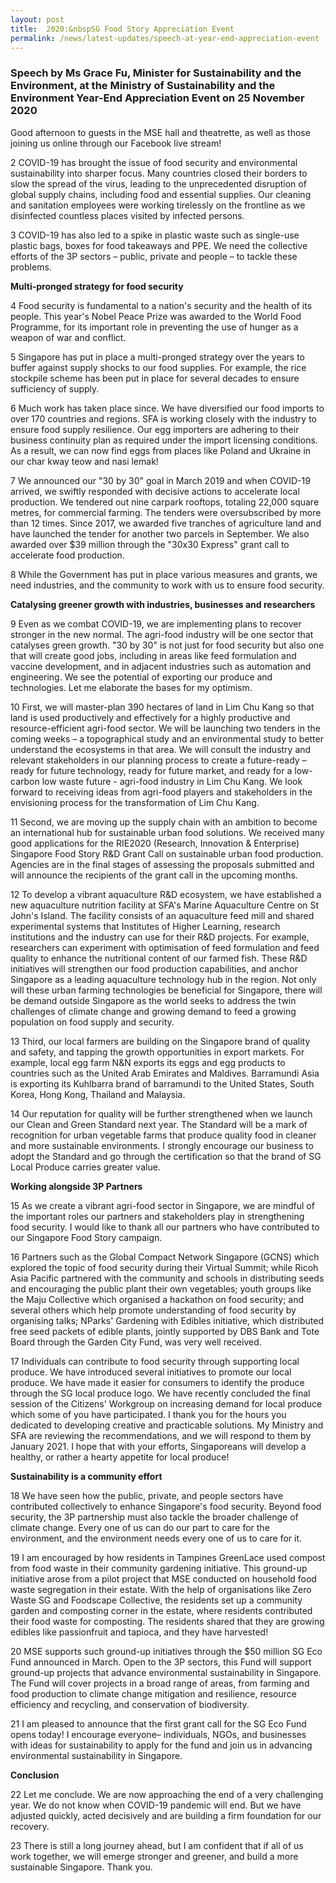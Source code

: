 ```yaml
---
layout: post
title:  2020:&nbspSG Food Story Appreciation Event
permalink: /news/latest-updates/speech-at-year-end-appreciation-event
---
```


### Speech by Ms Grace Fu, Minister for Sustainability and the Environment, at the Ministry of Sustainability and the Environment Year-End Appreciation Event on 25 November 2020

Good afternoon to guests in the MSE hall and theatrette, as well as those joining us online through our Facebook live stream!

2 COVID-19 has brought the issue of food security and environmental sustainability into sharper focus. Many countries closed their borders to slow the spread of the virus, leading to the unprecedented disruption of global supply chains, including food and essential supplies. Our cleaning and sanitation employees were working tirelessly on the frontline as we disinfected countless places visited by infected persons.

3 COVID-19 has also led to a spike in plastic waste such as single-use plastic bags, boxes for food takeaways and PPE. We need the collective efforts of the 3P sectors – public, private and people – to tackle these problems.

**Multi-pronged strategy for food security**

4 Food security is fundamental to a nation&#39;s security and the health of its people. This year&#39;s Nobel Peace Prize was awarded to the World Food Programme, for its important role in preventing the use of hunger as a weapon of war and conflict.

5 Singapore has put in place a multi-pronged strategy over the years to buffer against supply shocks to our food supplies. For example, the rice stockpile scheme has been put in place for several decades to ensure sufficiency of supply.

6 Much work has taken place since. We have diversified our food imports to over 170 countries and regions. SFA is working closely with the industry to ensure food supply resilience. Our egg importers are adhering to their business continuity plan as required under the import licensing conditions. As a result, we can now find eggs from places like Poland and Ukraine in our char kway teow and nasi lemak!

7 We announced our &quot;30 by 30&quot; goal in March 2019 and when COVID-19 arrived, we swiftly responded with decisive actions to accelerate local production. We tendered out nine carpark rooftops, totaling 22,000 square metres, for commercial farming. The tenders were oversubscribed by more than 12 times. Since 2017, we awarded five tranches of agriculture land and have launched the tender for another two parcels in September. We also awarded over $39 million through the &quot;30x30 Express&quot; grant call to accelerate food production.

8 While the Government has put in place various measures and grants, we need industries, and the community to work with us to ensure food security.

**Catalysing greener growth with industries, businesses and researchers**

9 Even as we combat COVID-19, we are implementing plans to recover stronger in the new normal. The agri-food industry will be one sector that catalyses green growth. &quot;30 by 30&quot; is not just for food security but also one that will create good jobs, including in areas like feed formulation and vaccine development, and in adjacent industries such as automation and engineering. We see the potential of exporting our produce and technologies. Let me elaborate the bases for my optimism.

10 First, we will master-plan 390 hectares of land in Lim Chu Kang so that land is used productively and effectively for a highly productive and resource-efficient agri-food sector. We will be launching two tenders in the coming weeks – a topographical study and an environmental study to better understand the ecosystems in that area. We will consult the industry and relevant stakeholders in our planning process to create a future-ready – ready for future technology, ready for future market, and ready for a low-carbon low waste future - agri-food industry in Lim Chu Kang. We look forward to receiving ideas from agri-food players and stakeholders in the envisioning process for the transformation of Lim Chu Kang.

11 Second, we are moving up the supply chain with an ambition to become an international hub for sustainable urban food solutions. We received many good applications for the RIE2020 (Research, Innovation &amp; Enterprise) Singapore Food Story R&amp;D Grant Call on sustainable urban food production. Agencies are in the final stages of assessing the proposals submitted and will announce the recipients of the grant call in the upcoming months.

12 To develop a vibrant aquaculture R&amp;D ecosystem, we have established a new aquaculture nutrition facility at SFA&#39;s Marine Aquaculture Centre on St John&#39;s Island. The facility consists of an aquaculture feed mill and shared experimental systems that Institutes of Higher Learning, research institutions and the industry can use for their R&amp;D projects. For example, researchers can experiment with optimisation of feed formulation and feed quality to enhance the nutritional content of our farmed fish. These R&amp;D initiatives will strengthen our food production capabilities, and anchor Singapore as a leading aquaculture technology hub in the region. Not only will these urban farming technologies be beneficial for Singapore, there will be demand outside Singapore as the world seeks to address the twin challenges of climate change and growing demand to feed a growing population on food supply and security.

13 Third, our local farmers are building on the Singapore brand of quality and safety, and tapping the growth opportunities in export markets. For example, local egg farm N&amp;N exports its eggs and egg products to countries such as the United Arab Emirates and Maldives. Barramundi Asia is exporting its Kuhlbarra brand of barramundi to the United States, South Korea, Hong Kong, Thailand and Malaysia.

14 Our reputation for quality will be further strengthened when we launch our Clean and Green Standard next year. The Standard will be a mark of recognition for urban vegetable farms that produce quality food in cleaner and more sustainable environments. I strongly encourage our business to adopt the Standard and go through the certification so that the brand of SG Local Produce carries greater value.

**Working alongside 3P Partners**

15 As we create a vibrant agri-food sector in Singapore, we are mindful of the important roles our partners and stakeholders play in strengthening food security. I would like to thank all our partners who have contributed to our Singapore Food Story campaign.

16 Partners such as the Global Compact Network Singapore (GCNS) which explored the topic of food security during their Virtual Summit; while Ricoh Asia Pacific partnered with the community and schools in distributing seeds and encouraging the public plant their own vegetables; youth groups like the Maju Collective which organised a hackathon on food security; and several others which help promote understanding of food security by organising talks; NParks&#39; Gardening with Edibles initiative, which distributed free seed packets of edible plants, jointly supported by DBS Bank and Tote Board through the Garden City Fund, was very well received.

17 Individuals can contribute to food security through supporting local produce. We have introduced several initiatives to promote our local produce. We have made it easier for consumers to identify the produce through the SG local produce logo. We have recently concluded the final session of the Citizens&#39; Workgroup on increasing demand for local produce which some of you have participated. I thank you for the hours you dedicated to developing creative and practicable solutions. My Ministry and SFA are reviewing the recommendations, and we will respond to them by January 2021. I hope that with your efforts, Singaporeans will develop a healthy, or rather a hearty appetite for local produce!

**Sustainability is a community effort**

18 We have seen how the public, private, and people sectors have contributed collectively to enhance Singapore&#39;s food security. Beyond food security, the 3P partnership must also tackle the broader challenge of climate change. Every one of us can do our part to care for the environment, and the environment needs every one of us to care for it.

19 I am encouraged by how residents in Tampines GreenLace used compost from food waste in their community gardening initiative. This ground-up initiative arose from a pilot project that MSE conducted on household food waste segregation in their estate. With the help of organisations like Zero Waste SG and Foodscape Collective, the residents set up a community garden and composting corner in the estate, where residents contributed their food waste for composting. The residents shared that they are growing edibles like passionfruit and tapioca, and they have harvested!

20 MSE supports such ground-up initiatives through the $50 million SG Eco Fund announced in March. Open to the 3P sectors, this Fund will support ground-up projects that advance environmental sustainability in Singapore. The Fund will cover projects in a broad range of areas, from farming and food production to climate change mitigation and resilience, resource efficiency and recycling, and conservation of biodiversity.

21 I am pleased to announce that the first grant call for the SG Eco Fund opens today! I encourage everyone– individuals, NGOs, and businesses with ideas for sustainability to apply for the fund and join us in advancing environmental sustainability in Singapore.

**Conclusion**

22 Let me conclude. We are now approaching the end of a very challenging year. We do not know when COVID-19 pandemic will end. But we have adjusted quickly, acted decisively and are building a firm foundation for our recovery.

23 There is still a long journey ahead, but I am confident that if all of us work together, we will emerge stronger and greener, and build a more sustainable Singapore. Thank you.
